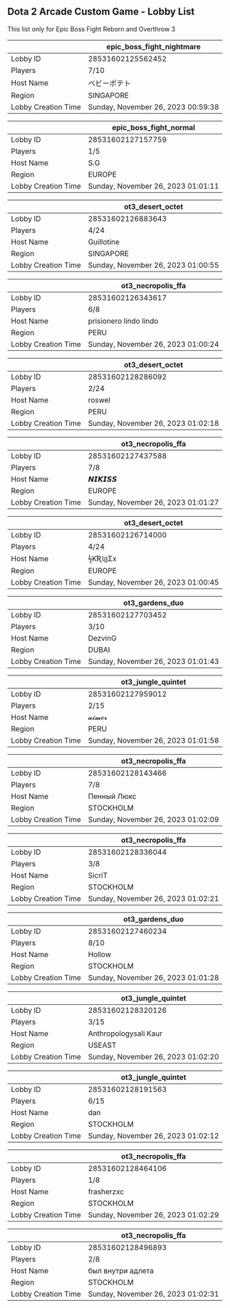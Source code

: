 ## Dota 2 Arcade Custom Game - Lobby List

This list only for Epic Boss Fight Reborn and Overthrow 3

|  | epic_boss_fight_nightmare |
| ------ | ------ |
| Lobby ID | 28531602125562452 |
| Players | 7/10 |
| Host Name | ベビーポテト |
| Region | SINGAPORE |
| Lobby Creation Time | Sunday, November 26, 2023 00:59:38 |


|  | epic_boss_fight_normal |
| ------ | ------ |
| Lobby ID | 28531602127157759 |
| Players | 1/5 |
| Host Name | S.G |
| Region | EUROPE |
| Lobby Creation Time | Sunday, November 26, 2023 01:01:11 |


|  | ot3_desert_octet |
| ------ | ------ |
| Lobby ID | 28531602126883643 |
| Players | 4/24 |
| Host Name | Guillotine |
| Region | SINGAPORE |
| Lobby Creation Time | Sunday, November 26, 2023 01:00:55 |


|  | ot3_necropolis_ffa |
| ------ | ------ |
| Lobby ID | 28531602126343617 |
| Players | 6/8 |
| Host Name | prisionero lindo lindo |
| Region | PERU |
| Lobby Creation Time | Sunday, November 26, 2023 01:00:24 |


|  | ot3_desert_octet |
| ------ | ------ |
| Lobby ID | 28531602128286092 |
| Players | 2/24 |
| Host Name | roswel |
| Region | PERU |
| Lobby Creation Time | Sunday, November 26, 2023 01:02:18 |


|  | ot3_necropolis_ffa |
| ------ | ------ |
| Lobby ID | 28531602127437588 |
| Players | 7/8 |
| Host Name | 𝙉𝙄𝙆𝙄𝙎𝙎 |
| Region | EUROPE |
| Lobby Creation Time | Sunday, November 26, 2023 01:01:27 |


|  | ot3_desert_octet |
| ------ | ------ |
| Lobby ID | 28531602126714000 |
| Players | 4/24 |
| Host Name | ϟƘƦƖןןΣx |
| Region | EUROPE |
| Lobby Creation Time | Sunday, November 26, 2023 01:00:45 |


|  | ot3_gardens_duo |
| ------ | ------ |
| Lobby ID | 28531602127703452 |
| Players | 3/10 |
| Host Name | DezvinG |
| Region | DUBAI |
| Lobby Creation Time | Sunday, November 26, 2023 01:01:43 |


|  | ot3_jungle_quintet |
| ------ | ------ |
| Lobby ID | 28531602127959012 |
| Players | 2/15 |
| Host Name | 𝓪𝓲𝓶𝒆𝓻 |
| Region | PERU |
| Lobby Creation Time | Sunday, November 26, 2023 01:01:58 |


|  | ot3_necropolis_ffa |
| ------ | ------ |
| Lobby ID | 28531602128143466 |
| Players | 7/8 |
| Host Name | Пенный Люкс |
| Region | STOCKHOLM |
| Lobby Creation Time | Sunday, November 26, 2023 01:02:09 |


|  | ot3_necropolis_ffa |
| ------ | ------ |
| Lobby ID | 28531602128336044 |
| Players | 3/8 |
| Host Name | SicriT |
| Region | STOCKHOLM |
| Lobby Creation Time | Sunday, November 26, 2023 01:02:21 |


|  | ot3_gardens_duo |
| ------ | ------ |
| Lobby ID | 28531602127460234 |
| Players | 8/10 |
| Host Name | Hollow |
| Region | STOCKHOLM |
| Lobby Creation Time | Sunday, November 26, 2023 01:01:28 |


|  | ot3_jungle_quintet |
| ------ | ------ |
| Lobby ID | 28531602128320126 |
| Players | 3/15 |
| Host Name | Anthropologysali Kaur |
| Region | USEAST |
| Lobby Creation Time | Sunday, November 26, 2023 01:02:20 |


|  | ot3_jungle_quintet |
| ------ | ------ |
| Lobby ID | 28531602128191563 |
| Players | 6/15 |
| Host Name | dan |
| Region | STOCKHOLM |
| Lobby Creation Time | Sunday, November 26, 2023 01:02:12 |


|  | ot3_necropolis_ffa |
| ------ | ------ |
| Lobby ID | 28531602128464106 |
| Players | 1/8 |
| Host Name | frasherzxc |
| Region | STOCKHOLM |
| Lobby Creation Time | Sunday, November 26, 2023 01:02:29 |


|  | ot3_necropolis_ffa |
| ------ | ------ |
| Lobby ID | 28531602128496893 |
| Players | 2/8 |
| Host Name | был внутри адлета |
| Region | STOCKHOLM |
| Lobby Creation Time | Sunday, November 26, 2023 01:02:31 |


